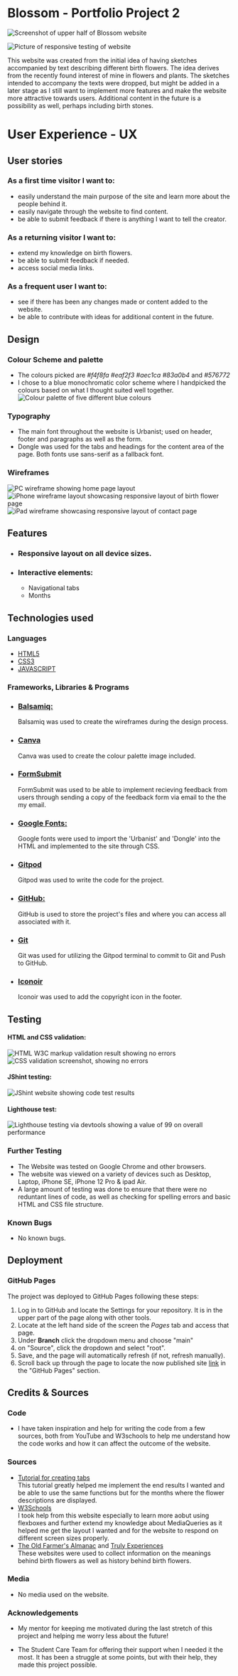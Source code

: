 # Blossom - Portfolio Project 2  

![Screenshot of upper half of Blossom website](/assets/images/blossomheader.png "Blossom page layout" )

![Picture of responsive testing of website](assets/images/amiresponsive.png "Am I responsive test for Blossom")

This website was created from the initial idea of having sketches accompanied by text describing different birth flowers. The idea derives from the recently found interest of mine in flowers and plants. The sketches intended to accompany the texts were dropped, but might be added in a later stage as I still want to implement more features and make the website more attractive towards users. Additional content in the future is a possibility as well, perhaps including birth stones.  



# User Experience - UX

  ## User stories
  ### As a first time visitor I want to:
   - easily understand the main purpose of the site and learn more about the people behind it.
   - easily navigate through the website to find content.
   - be able to submit feedback if there is anything I want to tell the creator.

  ### As a returning visitor I want to:
   - extend my knowledge on birth flowers.
   - be able to submit feedback if needed.
   - access social media links.

  ### As a frequent user I want to:
   - see if there has been any changes made or content added to the website.
   - be able to contribute with ideas for additional content in the future.

## Design  

### Colour Scheme and palette
   -  The colours picked are *#f4f8fa #eaf2f3 #aec1ca #83a0b4* and *#576772*
   -  I chose to a blue monochromatic color scheme where I handpicked the colours based on what I thought suited well together.  
    ![Colour palette of five different blue colours](assets/images/blossompalette.png "Five colours in blue monochromatic palette")  

### Typography
   - The main font throughout the website is Urbanist; used on header, footer and paragraphs as well as the form.
   -  Dongle was used for the tabs and headings for the content area of the page. Both fonts use sans-serif as a fallback font. 

### Wireframes 
  ![PC wireframe showing home page layout](assets/images/homewfpc.png)  
  ![iPhone wireframe layout showcasing responsive layout of birth flower page](assets/images/contentwfiphone.png)
  ![iPad wireframe showcasing responsive layout of contact page](assets/images/contactwfipad.png)  
  
    

## Features
- ### Responsive layout on all device sizes.
- ### Interactive elements:
    - Navigational tabs
    - Months

## Technologies used

### Languages

-   [HTML5](https://en.wikipedia.org/wiki/HTML5)
-   [CSS3](https://en.wikipedia.org/wiki/Cascading_Style_Sheets)
-   [JAVASCRIPT](https://en.wikipedia.org/wiki/JavaScript)


### Frameworks, Libraries & Programs

-  ### [Balsamiq:](https://balsamiq.com/)  
    Balsamiq was used to create the wireframes during the design process.
- ### [Canva](https://www.canva.com/)  
    Canva was used to create the colour palette image included.
- ### [FormSubmit](https://formsubmit.co/)  
    FormSubmit was used to be able to implement recieving feedback from users through sending a copy of the feedback form via email to the the my email. 
- ### [Google Fonts:](https://fonts.google.com/)  
    Google fonts were used to import the 'Urbanist' and 'Dongle' into the HTML and implemented to the site through CSS.
- ### [Gitpod](https://gitpod.io/)  
    Gitpod was used to write the code for the project.
- ### [GitHub:](https://github.com/)  
    GitHub is used to store the project's files and where you can access all associated with it. 
- ### [Git](https://git-scm.com/)  
    Git was used for utilizing the Gitpod terminal to commit to Git and Push to GitHub.   
- ### [Iconoir](https://iconoir.com/)  
    Iconoir was used to add the copyright icon in the footer.

## Testing  

#### HTML and CSS validation:  

![HTML W3C markup validation result showing no errors](assets/images/htmlval.png)  
![CSS validation screenshot, showing no errors](assets/images/cssval.png)

#### JShint testing:  

![JShint website showing code test results](assets/images/jshinttest.png)

####  Lighthouse test:  

![Lighthouse testing via devtools showing a value of 99 on overall performance](assets/images/lighthousetest.png)

### Further Testing

-   The Website was tested on Google Chrome and other browsers.
-   The website was viewed on a variety of devices such as Desktop, Laptop, iPhone SE, iPhone 12 Pro & ipad Air.
-   A large amount of testing was done to ensure that there were no reduntant lines of code, as well as checking for spelling errors and basic HTML and CSS file structure.

### Known Bugs
- No known bugs.

## Deployment

### GitHub Pages

The project was deployed to GitHub Pages following these steps:

1. Log in to GitHub and locate the Settings for your repository. It is in the upper part of the page along with other tools.
2. Locate at the left hand side of the screen the *Pages* tab and access that page.
3. Under **Branch** click the dropdown menu and choose "main"
4. on "Source", click the dropdown and select "root".
5. Save, and the page will automatically refresh (if not, refresh manually).
6. Scroll back up through the page to locate the now published site [link](https://github.com) in the "GitHub Pages" section.

## Credits & Sources

### Code

-   I have taken inspiration and help for writing the code from a few sources, both from YouTube and W3schools to help me understand how the code works and how it can affect the outcome of the website.

### Sources
- [Tutorial for creating tabs](https://www.youtube.com/watch?v=S5pnVu_d3Mw)  
This tutorial greatly helped me implement the end results I wanted and be able to use the same functions but for the months where the flower descriptions are displayed.
- [W3Schools](https://www.w3schools.com/)  
I took help from this website especially to learn more aobut using flexboxes and further extend my knowledge about MediaQueries as it helped me get the layout I wanted and for the website to respond on different screen sizes properly.
- [The Old Farmer's Almanac](https://www.almanac.com/) and [Truly Experiences](https://trulyexperiences.com/blog/birth-month-flowers/)  
These websites were used to collect information on the meanings behind birth flowers as well as history behind birth flowers.

### Media

-   No media used on the website.

### Acknowledgements

-   My mentor for keeping me motivated during the last stretch of this project and helping me worry less about the future!

-   The Student Care Team for offering their support when I needed it the most. It has been a struggle at some points, but with their help, they made this project possible.